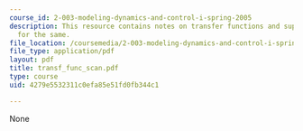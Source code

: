 ```yaml
---
course_id: 2-003-modeling-dynamics-and-control-i-spring-2005
description: This resource contains notes on transfer functions and supporting equations
  for the same.
file_location: /coursemedia/2-003-modeling-dynamics-and-control-i-spring-2005/4279e5532311c0efa85e51fd0fb344c1_transf_func_scan.pdf
file_type: application/pdf
layout: pdf
title: transf_func_scan.pdf
type: course
uid: 4279e5532311c0efa85e51fd0fb344c1

---
```

None